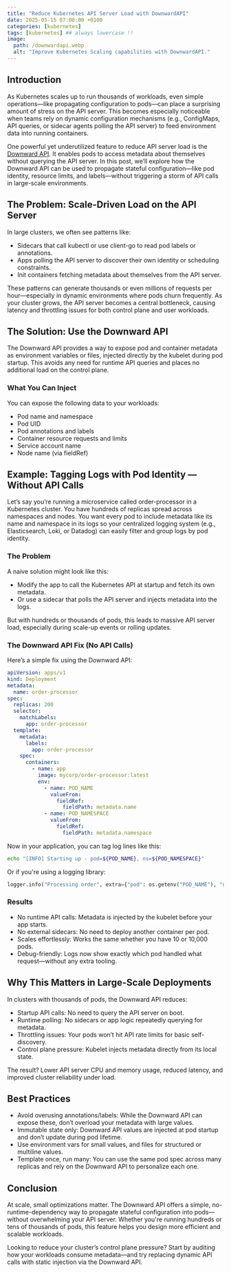 ```yaml
---
title: "Reduce Kubernetes API Server Load with DownwardAPI"
date: 2025-05-15 07:00:00 +0100
categories: [kubernetes]
tags: [kubernetes] ## always lowercase !!
image:
  path: /downwardapi.webp
  alt: "Improve Kubernetes Scaling capabilities with DownwardAPI."
---
```


## Introduction
As Kubernetes scales up to run thousands of workloads, even simple operations—like propagating configuration to pods—can place a surprising amount of stress on the API server. This becomes especially noticeable when teams rely on dynamic configuration mechanisms (e.g., ConfigMaps, API queries, or sidecar agents polling the API server) to feed environment data into running containers.

One powerful yet underutilized feature to reduce API server load is the [Downward API](https://kubernetes.io/docs/concepts/workloads/pods/downward-api/). It enables pods to access metadata about themselves without querying the API server. In this post, we’ll explore how the Downward API can be used to propagate stateful configuration—like pod identity, resource limits, and labels—without triggering a storm of API calls in large-scale environments.

## The Problem: Scale-Driven Load on the API Server
In large clusters, we often see patterns like:

* Sidecars that call kubectl or use client-go to read pod labels or annotations.
* Apps polling the API server to discover their own identity or scheduling constraints.
* Init containers fetching metadata about themselves from the API server.

These patterns can generate thousands or even millions of requests per hour—especially in dynamic environments where pods churn frequently. As your cluster grows, the API server becomes a central bottleneck, causing latency and throttling issues for both control plane and user workloads.


## The Solution: Use the Downward API
The Downward API provides a way to expose pod and container metadata as environment variables or files, injected directly by the kubelet during pod startup. This avoids any need for runtime API queries and places no additional load on the control plane.

### What You Can Inject
You can expose the following data to your workloads:

* Pod name and namespace
* Pod UID
* Pod annotations and labels
* Container resource requests and limits
* Service account name
* Node name (via fieldRef)

## Example: Tagging Logs with Pod Identity — Without API Calls

Let’s say you’re running a microservice called order-processor in a Kubernetes cluster. You have hundreds of replicas spread across namespaces and nodes. You want every pod to include metadata like its name and namespace in its logs so your centralized logging system (e.g., Elasticsearch, Loki, or Datadog) can easily filter and group logs by pod identity.

### The Problem
A naive solution might look like this:

* Modify the app to call the Kubernetes API at startup and fetch its own metadata.
* Or use a sidecar that polls the API server and injects metadata into the logs.

But with hundreds or thousands of pods, this leads to massive API server load, especially during scale-up events or rolling updates.

### The Downward API Fix (No API Calls)
Here’s a simple fix using the Downward API:

```yaml
apiVersion: apps/v1
kind: Deployment
metadata:
  name: order-processor
spec:
  replicas: 200
  selector:
    matchLabels:
      app: order-processor
  template:
    metadata:
      labels:
        app: order-processor
    spec:
      containers:
        - name: app
          image: mycorp/order-processor:latest
          env:
            - name: POD_NAME
              valueFrom:
                fieldRef:
                  fieldPath: metadata.name
            - name: POD_NAMESPACE
              valueFrom:
                fieldRef:
                  fieldPath: metadata.namespace
```

Now in your application, you can tag log lines like this:

```sh
echo "[INFO] Starting up - pod=${POD_NAME}, ns=${POD_NAMESPACE}"
```

Or if you're using a logging library:

```python
logger.info("Processing order", extra={"pod": os.getenv("POD_NAME"), "ns": os.getenv("POD_NAMESPACE")})
```

### Results
* No runtime API calls: Metadata is injected by the kubelet before your app starts.
* No external sidecars: No need to deploy another container per pod.
* Scales effortlessly: Works the same whether you have 10 or 10,000 pods.
* Debug-friendly: Logs now show exactly which pod handled what request—without any extra tooling.

## Why This Matters in Large-Scale Deployments
In clusters with thousands of pods, the Downward API reduces:

* Startup API calls: No need to query the API server on boot.
* Runtime polling: No sidecars or app logic repeatedly querying for metadata.
* Throttling issues: Your pods won’t hit API rate limits for basic self-discovery.
* Control plane pressure: Kubelet injects metadata directly from its local state.

The result? Lower API server CPU and memory usage, reduced latency, and improved cluster reliability under load.

## Best Practices
* Avoid overusing annotations/labels: While the Downward API can expose these, don’t overload your metadata with large values.
* Immutable state only: Downward API values are injected at pod startup and don’t update during pod lifetime.
* Use environment vars for small values, and files for structured or multiline values.
* Template once, run many: You can use the same pod spec across many replicas and rely on the Downward API to personalize each one.


## Conclusion
At scale, small optimizations matter. The Downward API offers a simple, no-runtime-dependency way to propagate stateful configuration into pods—without overwhelming your API server. Whether you're running hundreds or tens of thousands of pods, this feature helps you design more efficient and scalable workloads.

Looking to reduce your cluster’s control plane pressure? Start by auditing how your workloads consume metadata—and try replacing dynamic API calls with static injection via the Downward API.

